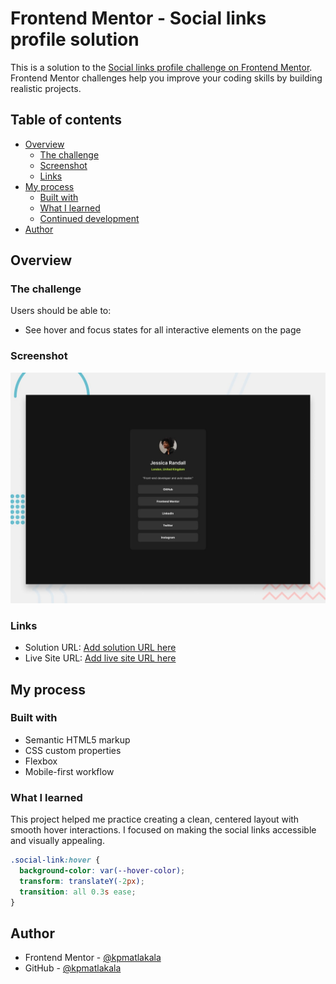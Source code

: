 # Frontend Mentor - Social links profile solution

This is a solution to the [Social links profile challenge on Frontend Mentor](https://www.frontendmentor.io/solutions/social-links-profile-using-html-and-css-caubdzb98Z). 
Frontend Mentor challenges help you improve your coding skills by building realistic projects.

## Table of contents

- [Overview](#overview)
  - [The challenge](#the-challenge)
  - [Screenshot](#screenshot)
  - [Links](#links)
- [My process](#my-process)
  - [Built with](#built-with)
  - [What I learned](#what-i-learned)
  - [Continued development](#continued-development)
- [Author](#author)

## Overview

### The challenge

Users should be able to:

- See hover and focus states for all interactive elements on the page

### Screenshot

![](./preview.jpg)

### Links

- Solution URL: [Add solution URL here](https://www.frontendmentor.io/solutions/social-links-profile-using-html-and-css-caubdzb98Z)
- Live Site URL: [Add live site URL here](https://kpm-frontendmentor.vercel.app/Getting_Started/social-links-profile/index.html)

## My process

### Built with

- Semantic HTML5 markup
- CSS custom properties
- Flexbox
- Mobile-first workflow

### What I learned

This project helped me practice creating a clean, centered layout with smooth hover interactions. I focused on making the social links accessible and visually appealing.

```css
.social-link:hover {
  background-color: var(--hover-color);
  transform: translateY(-2px);
  transition: all 0.3s ease;
}
```

## Author
* Frontend Mentor - [@kpmatlakala](https://www.frontendmentor.io/profile/kpmatlakala)
* GitHub - [@kpmatlakala](https://github.com/kpmatlakala)